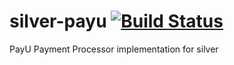 # silver-payu [![Build Status](https://travis-ci.org/silverapp/silver-payu.svg?branch=master)](https://travis-ci.org/silverapp/silver-payu)
PayU Payment Processor implementation for silver
